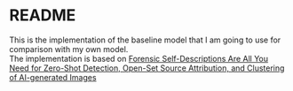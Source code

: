 # README

This is the implementation of the baseline model that I am going to use for comparison with my own model.  
The implementation is based on [Forensic Self-Descriptions Are All You Need for Zero-Shot Detection, Open-Set Source Attribution, and Clustering of AI-generated Images](https://arxiv.org/abs/2503.21003) 